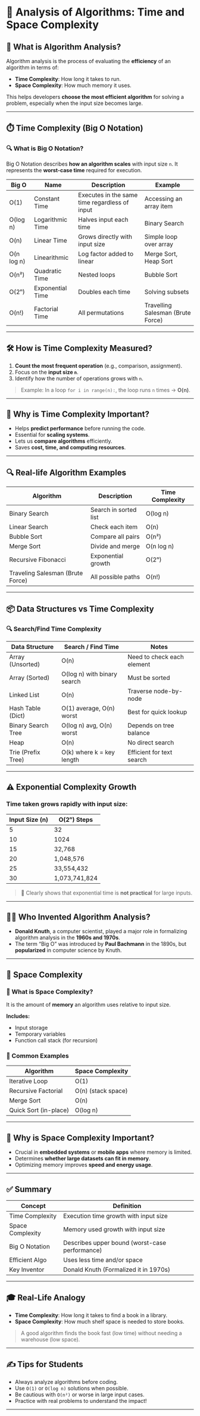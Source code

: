 # 📘 Analysis of Algorithms: Time and Space Complexity

## 🧠 What is Algorithm Analysis?

Algorithm analysis is the process of evaluating the **efficiency** of an algorithm in terms of:
- **Time Complexity**: How long it takes to run.
- **Space Complexity**: How much memory it uses.

This helps developers **choose the most efficient algorithm** for solving a problem, especially when the input size becomes large.

---

## ⏱️ Time Complexity (Big O Notation)

### 🔍 What is Big O Notation?

Big O Notation describes **how an algorithm scales** with input size `n`. It represents the **worst-case time** required for execution.

| Big O | Name                | Description                                | Example                  |
|-------|---------------------|--------------------------------------------|--------------------------|
| O(1)  | Constant Time        | Executes in the same time regardless of input | Accessing an array item |
| O(log n) | Logarithmic Time | Halves input each time                     | Binary Search            |
| O(n)  | Linear Time         | Grows directly with input size              | Simple loop over array   |
| O(n log n) | Linearithmic   | Log factor added to linear                 | Merge Sort, Heap Sort    |
| O(n²) | Quadratic Time      | Nested loops                              | Bubble Sort              |
| O(2ⁿ) | Exponential Time    | Doubles each time                         | Solving subsets          |
| O(n!) | Factorial Time      | All permutations                         | Travelling Salesman (Brute Force) |

---

## 🛠️ How is Time Complexity Measured?

1. **Count the most frequent operation** (e.g., comparison, assignment).
2. Focus on the **input size `n`**.
3. Identify how the number of operations grows with `n`.

> Example: In a loop `for i in range(n):`, the loop runs `n` times → **O(n)**.

---

## 📌 Why is Time Complexity Important?

- Helps **predict performance** before running the code.
- Essential for **scaling systems**.
- Lets us **compare algorithms** efficiently.
- Saves **cost, time, and computing resources**.

---

## 🔍 Real-life Algorithm Examples

| Algorithm               | Description                         | Time Complexity |
|------------------------|-------------------------------------|-----------------|
| Binary Search          | Search in sorted list               | O(log n)        |
| Linear Search          | Check each item                     | O(n)            |
| Bubble Sort            | Compare all pairs                   | O(n²)           |
| Merge Sort             | Divide and merge                    | O(n log n)      |
| Recursive Fibonacci    | Exponential growth                  | O(2ⁿ)           |
| Traveling Salesman (Brute Force) | All possible paths       | O(n!)           |

---

## 📦 Data Structures vs Time Complexity

### 🔍 Search/Find Time Complexity

| Data Structure        | Search / Find Time     | Notes                                 |
|----------------------|------------------------|---------------------------------------|
| Array (Unsorted)     | O(n)                   | Need to check each element            |
| Array (Sorted)       | O(log n) with binary search | Must be sorted                     |
| Linked List          | O(n)                   | Traverse node-by-node                |
| Hash Table (Dict)    | O(1) average, O(n) worst | Best for quick lookup                |
| Binary Search Tree   | O(log n) avg, O(n) worst | Depends on tree balance             |
| Heap                 | O(n)                   | No direct search                     |
| Trie (Prefix Tree)   | O(k) where k = key length | Efficient for text search         |

---

## ⚠️ Exponential Complexity Growth

### Time taken grows rapidly with input size:

| Input Size (n) | O(2ⁿ) Steps     |
|----------------|-----------------|
| 5              | 32              |
| 10             | 1024            |
| 15             | 32,768          |
| 20             | 1,048,576       |
| 25             | 33,554,432      |
| 30             | 1,073,741,824   |

> 🔺 Clearly shows that exponential time is **not practical** for large inputs.

---

## 🧑‍🔬 Who Invented Algorithm Analysis?

- **Donald Knuth**, a computer scientist, played a major role in formalizing algorithm analysis in the **1960s and 1970s**.
- The term “Big O” was introduced by **Paul Bachmann** in the 1890s, but **popularized** in computer science by Knuth.

---

## 🧮 Space Complexity

### 📘 What is Space Complexity?

It is the amount of **memory** an algorithm uses relative to input size.

**Includes:**
- Input storage
- Temporary variables
- Function call stack (for recursion)

### 📌 Common Examples

| Algorithm            | Space Complexity |
|---------------------|------------------|
| Iterative Loop      | O(1)             |
| Recursive Factorial | O(n) (stack space) |
| Merge Sort          | O(n)             |
| Quick Sort (in-place) | O(log n)       |

---

## 🧠 Why is Space Complexity Important?

- Crucial in **embedded systems** or **mobile apps** where memory is limited.
- Determines **whether large datasets can fit in memory**.
- Optimizing memory improves **speed and energy usage**.

---

## ✅ Summary

| Concept          | Definition                                       |
|------------------|--------------------------------------------------|
| Time Complexity  | Execution time growth with input size            |
| Space Complexity | Memory used growth with input size               |
| Big O Notation   | Describes upper bound (worst-case performance)   |
| Efficient Algo   | Uses less time and/or space                      |
| Key Inventor     | Donald Knuth (Formalized it in 1970s)            |

---

## 🎓 Real-Life Analogy

- **Time Complexity**: How long it takes to find a book in a library.
- **Space Complexity**: How much shelf space is needed to store books.

> A good algorithm finds the book fast (low time) without needing a warehouse (low space).

---

## ✍️ Tips for Students

- Always analyze algorithms before coding.
- Use `O(1)` or `O(log n)` solutions when possible.
- Be cautious with `O(n²)` or worse in large input cases.
- Practice with real problems to understand the impact!

---
